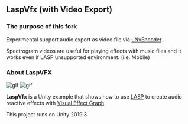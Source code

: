LaspVfx (with Video Export)
-------
### The purpose of this fork
Experimental support audio export as video file via [uNvEncoder].

Spectrogram videos are useful for playing effects with music files and it works even if LASP unsupported environment. (i.e. Mobile)

[uNvEncoder]: https://github.com/hecomi/uNvEncoder

### About LaspVFX
![gif](https://i.imgur.com/KIwkpcI.gif)
![gif](https://i.imgur.com/Nrb1XGw.gif)

**LaspVfx** is a Unity example that shows how to use [LASP] to create audio
reactive effects with [Visual Effect Graph].

[LASP]: https://github.com/keijiro/Lasp
[Visual Effect Graph]: https://unity.com/visual-effect-graph

This project runs on Unity 2019.3.
